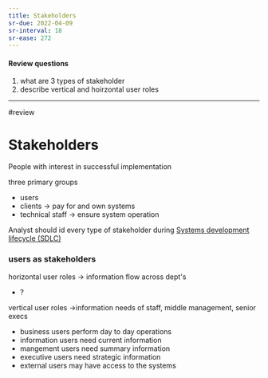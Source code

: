 ```yaml
---
title: Stakeholders
sr-due: 2022-04-09
sr-interval: 18
sr-ease: 272
---
```

#### Review questions
1. what are 3 types of stakeholder
2. describe vertical and hoirzontal user roles

___
#review 
# Stakeholders
People with interest in successful implementation

three primary groups
- users
- clients -> pay for and own systems
- technical staff -> ensure system operation

Analyst should id every type of stakeholder during [Systems development lifecycle (SDLC)](out/notes/systems-development-lifecycle-sdlc.md#^2d7976)

### users as stakeholders
horizontal user roles -> information flow across dept's
- ?

vertical user roles ->information needs of staff, middle management, senior execs
- business users perform day to day operations
- information users need current information
- mangement users need summary information
- executive users need strategic information
- external users may have access to the systems